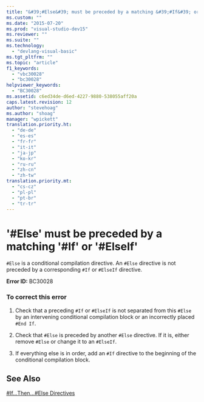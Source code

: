 ```yaml
---
title: "&#39;#Else&#39; must be preceded by a matching &#39;#If&#39; or &#39;#ElseIf&#39; | Microsoft Docs"
ms.custom: ""
ms.date: "2015-07-20"
ms.prod: "visual-studio-dev15"
ms.reviewer: ""
ms.suite: ""
ms.technology: 
  - "devlang-visual-basic"
ms.tgt_pltfrm: ""
ms.topic: "article"
f1_keywords: 
  - "vbc30028"
  - "bc30028"
helpviewer_keywords: 
  - "BC30028"
ms.assetid: c6ed34de-d6ed-4227-9880-538055aff20a
caps.latest.revision: 12
author: "stevehoag"
ms.author: "shoag"
manager: "wpickett"
translation.priority.ht: 
  - "de-de"
  - "es-es"
  - "fr-fr"
  - "it-it"
  - "ja-jp"
  - "ko-kr"
  - "ru-ru"
  - "zh-cn"
  - "zh-tw"
translation.priority.mt: 
  - "cs-cz"
  - "pl-pl"
  - "pt-br"
  - "tr-tr"
---
```

# &#39;#Else&#39; must be preceded by a matching &#39;#If&#39; or &#39;#ElseIf&#39;
`#Else` is a conditional compilation directive. An `#Else` directive is not preceded by a corresponding `#If` or `#ElseIf` directive.  
  
 **Error ID:** BC30028  
  
### To correct this error  
  
1.  Check that a preceding `#If` or `#ElseIf` is not separated from this `#Else` by an intervening conditional compilation block or an incorrectly placed `#End If`.  
  
2.  Check that `#Else` is preceded by another `#Else` directive. If it is, either remove `#Else` or change it to an `#ElseIf`.  
  
3.  If everything else is in order, add an `#If` directive to the beginning of the conditional compilation block.  
  
## See Also  
 [#If...Then...#Else Directives](/dotnet/visual-basic/language-reference/directives/if-then-else-directives)